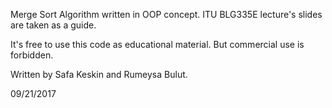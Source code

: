 Merge Sort Algorithm written in OOP concept.
ITU BLG335E lecture's slides are taken as a guide.

It's free to use this code as educational material. But commercial use is forbidden.

Written by Safa Keskin and Rumeysa Bulut.

09/21/2017
